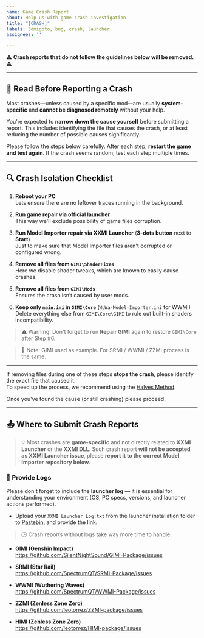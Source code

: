 ```yaml
---
name: Game Crash Report
about: Help us with game crash investigation
title: "[CRASH]"
labels: 3dmigoto, bug, crash, launcher
assignees: ''

---
```


⚠️ **Crash reports that do not follow the guidelines below will be removed.** ⚠️

---

## 📌 Read Before Reporting a Crash

Most crashes—unless caused by a specific mod—are usually **system-specific** and **cannot be diagnosed remotely** without your help.

You're expected to **narrow down the cause yourself** before submitting a report. This includes identifying the file that causes the crash, or at least reducing the number of possible causes significantly.

Please follow the steps below carefully. After each step, **restart the game and test again**. If the crash seems random, test each step multiple times.

---

## 🔍 Crash Isolation Checklist

1. **Reboot your PC**  
   Lets ensure there are no leftover traces running in the background.

2. **Run game repair via official launcher**  
   This way we'll exclude possibility of game files corruption.

3. **Run Model Importer repair via XXMI Launcher** (**3-dots button** next to **Start**)  
   Just to make sure that Model Importer files aren't corrupted or configured wrong.

4. **Remove all files from `GIMI\ShaderFixes`**  
   Here we disable shader tweaks, which are known to easily cause crashes.

5. **Remove all files from `GIMI\Mods`**  
   Ensures the crash isn’t caused by user mods.

6. **Keep only `main.ini` in `GIMI\Core`**  (`WuWa-Model-Importer.ini` for WWMI)  
   Delete everything else from `GIMI\Core\GIMI` to rule out built-in shaders incompatibility.

> ⚠️ Warning! Don't forget to run **Repair GIMI** again to restore `GIMI\Core` after Step #6.  

> 📝 Note: GIMI used as example. For SRMI / WWMI / ZZMI process is the same.

---

If removing files during one of these steps **stops the crash**, please identify the exact file that caused it.  
To speed up the process, we recommend using the [Halves Method](https://leotorrez.github.io/modding/guides/troubleshooting#the-halves-method).

Once you've found the cause (or still crashing) please proceed.

---

## 📤 Where to Submit Crash Reports

> 💡 Most crashes are **game-specific** and not directly related to **XXMI Launcher** or the **XXMI DLL**. Such crash report **will not be accepted as XXMI Launcher issue**, please **report it to the correct Model Importer repository below**.

### **📄 Provide Logs**
Please don't forget to include the **launcher log**  — it is essential for understanding your environment (OS, PC specs, versions, and launcher actions performed).

- Upload your `XXMI Launcher Log.txt` from the launcher installation folder to [Pastebin](https://pastebin.com), and provide the link.

> 🕒 Crash reports without logs take way more time to handle.

- **GIMI (Genshin Impact)**  
  https://github.com/SilentNightSound/GIMI-Package/issues

- **SRMI (Star Rail)**  
  https://github.com/SpectrumQT/SRMI-Package/issues

- **WWMI (Wuthering Waves)**  
  https://github.com/SpectrumQT/WWMI-Package/issues

- **ZZMI (Zenless Zone Zero)**  
  https://github.com/leotorrez/ZZMI-package/issues

- **HIMI (Zenless Zone Zero)**  
  https://github.com/leotorrez/HIMI-package/issues
